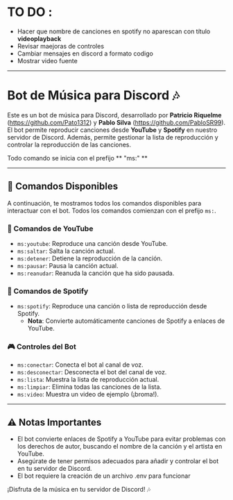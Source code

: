 # TO DO : 
  - Hacer que nombre de canciones en spotify no aparescan con título **videoplayback**
  - Revisar maejoras de controles
  - Cambiar mensajes en discord a formato codigo
  - Mostrar video fuente
---
# Bot de Música para Discord 🎶

Este es un bot de música para Discord, desarrollado por **Patricio Riquelme** (https://github.com/Pato1312) y **Pablo Silva** (https://github.com/PabloSR99). El bot permite reproducir canciones desde **YouTube** y **Spotify** en nuestro servidor de Discord. Además, permite gestionar la lista de reproducción y controlar la reproducción de las canciones.

Todo comando se inicia con el prefijo ** "ms:" **

---

## 🎵 Comandos Disponibles

A continuación, te mostramos todos los comandos disponibles para interactuar con el bot. Todos los comandos comienzan con el prefijo `ms:`.

### 🎥 Comandos de YouTube

- `ms:youtube`: Reproduce una canción desde YouTube.
- `ms:saltar`: Salta la canción actual.
- `ms:detener`: Detiene la reproducción de la canción.
- `ms:pausar`: Pausa la canción actual.
- `ms:reanudar`: Reanuda la canción que ha sido pausada.

### 🎵 Comandos de Spotify

- `ms:spotify`: Reproduce una canción o lista de reproducción desde Spotify.
  - **Nota**: Convierte automáticamente canciones de Spotify a enlaces de YouTube.

### 🎮 Controles del Bot

- `ms:conectar`: Conecta el bot al canal de voz.
- `ms:desconectar`: Desconecta el bot del canal de voz.
- `ms:lista`: Muestra la lista de reproducción actual.
- `ms:limpiar`: Elimina todas las canciones de la lista.
- `ms:video`: Muestra un video de ejemplo (¡broma!).

---

## ⚠️ Notas Importantes

- El bot convierte enlaces de Spotify a YouTube para evitar problemas con los derechos de autor, buscando el nombre de la canción y el artista en YouTube.
- Asegúrate de tener permisos adecuados para añadir y controlar el bot en tu servidor de Discord.
- El bot requiere la creación de un archivo .env para funcionar

¡Disfruta de la música en tu servidor de Discord! 🎶
